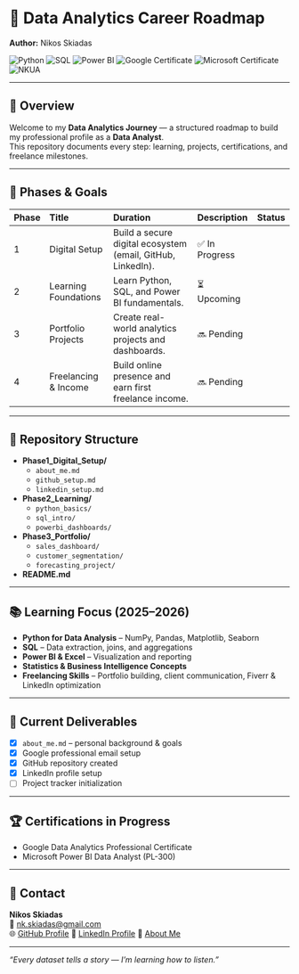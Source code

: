 # 🎯 Data Analytics Career Roadmap  
**Author:** Nikos Skiadas  

![Python](https://img.shields.io/badge/Python-3776AB?style=for-the-badge&logo=python&logoColor=white)
![SQL](https://img.shields.io/badge/SQL-003B57?style=for-the-badge&logo=database&logoColor=white)
![Power BI](https://img.shields.io/badge/Power%20BI-F2C811?style=for-the-badge&logo=powerbi&logoColor=black)
![Google Certificate](https://img.shields.io/badge/Google_Data_Analytics-In_Progress-4285F4?style=for-the-badge&logo=google&logoColor=white)
![Microsoft Certificate](https://img.shields.io/badge/Microsoft_PL--300-In_Progress-0078D4?style=for-the-badge&logo=microsoft&logoColor=white)
![NKUA](https://img.shields.io/badge/NKUA-Student-005EB8?style=for-the-badge&logo=university&logoColor=white)

---

## 🧠 Overview
Welcome to my **Data Analytics Journey** — a structured roadmap to build my professional profile as a **Data Analyst**.  
This repository documents every step: learning, projects, certifications, and freelance milestones.

---

## 📅 Phases & Goals

| Phase | Title | Duration | Description | Status |
|:------|:------|:----------|:-------------|:--------|
| 1 | Digital Setup | Build a secure digital ecosystem (email, GitHub, LinkedIn). | ✅ In Progress |
| 2 | Learning Foundations | Learn Python, SQL, and Power BI fundamentals. | ⏳ Upcoming |
| 3 | Portfolio Projects | Create real-world analytics projects and dashboards. | 🔜 Pending |
| 4 | Freelancing & Income | Build online presence and earn first freelance income. | 🔜 Pending |

---

## 🧱 Repository Structure

- **Phase1_Digital_Setup/**
  - `about_me.md`
  - `github_setup.md`
  - `linkedin_setup.md`
- **Phase2_Learning/**
  - `python_basics/`
  - `sql_intro/`
  - `powerbi_dashboards/`
- **Phase3_Portfolio/**
  - `sales_dashboard/`
  - `customer_segmentation/`
  - `forecasting_project/`
- **README.md**

---

## 📚 Learning Focus (2025–2026)

- **Python for Data Analysis** – NumPy, Pandas, Matplotlib, Seaborn  
- **SQL** – Data extraction, joins, and aggregations  
- **Power BI & Excel** – Visualization and reporting  
- **Statistics & Business Intelligence Concepts**  
- **Freelancing Skills** – Portfolio building, client communication, Fiverr & LinkedIn optimization  

---

## 🧩 Current Deliverables
- [x] `about_me.md` – personal background & goals  
- [x] Google professional email setup
- [x] GitHub repository created  
- [x] LinkedIn profile setup  
- [ ] Project tracker initialization  

---

## 🏆 Certifications in Progress
- Google Data Analytics Professional Certificate  
- Microsoft Power BI Data Analyst (PL-300)

---

## 💬 Contact
**Nikos Skiadas**  
📧 nk.skiadas@gmail.com  
🌐 [GitHub Profile](https://github.com/Nikos-Skiadas) 
💼 [LinkedIn Profile](www.linkedin.com/in/nkskiadas)
📄 [About Me](about_me.md)

---

*“Every dataset tells a story — I’m learning how to listen.”*

